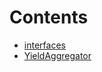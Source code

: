 

# Contents
- [interfaces](/contracts/interfaces)
- [YieldAggregator](YieldAggregator.sol/contract.YieldAggregator.md)

